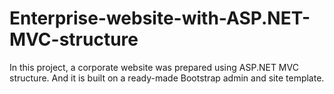 # Enterprise-website-with-ASP.NET-MVC-structure
In this project, a corporate website was prepared using ASP.NET MVC structure. And it is built on a ready-made Bootstrap admin and site template.
